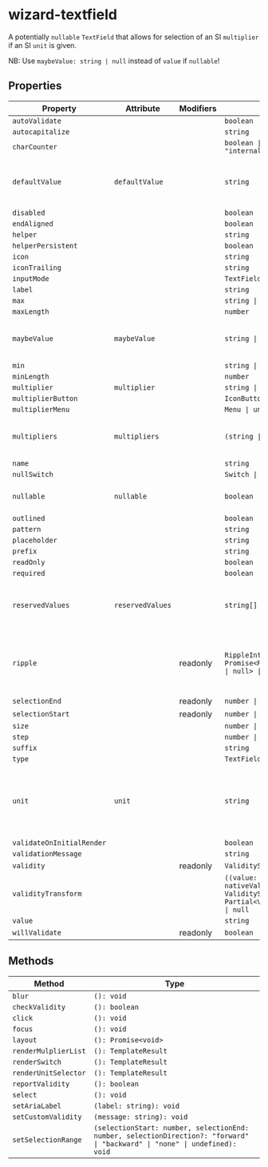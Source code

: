 # wizard-textfield

A potentially `nullable` `TextField` that allows for selection of an SI
`multiplier` if an SI `unit` is given.

NB: Use `maybeValue: string | null` instead of `value` if `nullable`!

## Properties

| Property                  | Attribute        | Modifiers | Type                                             | Default   | Description                                      |
|---------------------------|------------------|-----------|--------------------------------------------------|-----------|--------------------------------------------------|
| `autoValidate`            |                  |           | `boolean`                                        |           |                                                  |
| `autocapitalize`          |                  |           | `string`                                         |           |                                                  |
| `charCounter`             |                  |           | `boolean \| "external" \| "internal"`            |           |                                                  |
| `defaultValue`            | `defaultValue`   |           | `string`                                         | ""        | The default `value` displayed if [[`maybeValue`]] is `null`. |
| `disabled`                |                  |           | `boolean`                                        |           |                                                  |
| `endAligned`              |                  |           | `boolean`                                        |           |                                                  |
| `helper`                  |                  |           | `string`                                         |           |                                                  |
| `helperPersistent`        |                  |           | `boolean`                                        |           |                                                  |
| `icon`                    |                  |           | `string`                                         |           |                                                  |
| `iconTrailing`            |                  |           | `string`                                         |           |                                                  |
| `inputMode`               |                  |           | `TextFieldInputMode`                             |           |                                                  |
| `label`                   |                  |           | `string`                                         |           |                                                  |
| `max`                     |                  |           | `string \| number`                               |           |                                                  |
| `maxLength`               |                  |           | `number`                                         |           |                                                  |
| `maybeValue`              | `maybeValue`     |           | `string \| null`                                 |           | Replacement for `value`, can only be `null` if [[`nullable`]]. |
| `min`                     |                  |           | `string \| number`                               |           |                                                  |
| `minLength`               |                  |           | `number`                                         |           |                                                  |
| `multiplier`              | `multiplier`     |           | `string \| null`                                 |           |                                                  |
| `multiplierButton`        |                  |           | `IconButton \| undefined`                        |           |                                                  |
| `multiplierMenu`          |                  |           | `Menu \| undefined`                              |           |                                                  |
| `multipliers`             | `multipliers`    |           | `(string \| null)[]`                             | [null,""] | Selectable SI multipliers for a non-empty [[`unit`]]. |
| `name`                    |                  |           | `string`                                         |           |                                                  |
| `nullSwitch`              |                  |           | `Switch \| undefined`                            |           |                                                  |
| `nullable`                | `nullable`       |           | `boolean`                                        | false     | Whether [[`maybeValue`]] may be `null`           |
| `outlined`                |                  |           | `boolean`                                        |           |                                                  |
| `pattern`                 |                  |           | `string`                                         |           |                                                  |
| `placeholder`             |                  |           | `string`                                         |           |                                                  |
| `prefix`                  |                  |           | `string`                                         |           |                                                  |
| `readOnly`                |                  |           | `boolean`                                        |           |                                                  |
| `required`                |                  |           | `boolean`                                        |           |                                                  |
| `reservedValues`          | `reservedValues` |           | `string[]`                                       | []        | Additional values that cause validation to fail. |
| `ripple`                  |                  | readonly  | `RippleInterface \| Promise<RippleInterface \| null> \| undefined` |           | Implement ripple getter for Ripple integration with mwc-formfield |
| `selectionEnd`            |                  | readonly  | `number \| null`                                 |           |                                                  |
| `selectionStart`          |                  | readonly  | `number \| null`                                 |           |                                                  |
| `size`                    |                  |           | `number \| null`                                 |           |                                                  |
| `step`                    |                  |           | `number \| null`                                 |           |                                                  |
| `suffix`                  |                  |           | `string`                                         |           |                                                  |
| `type`                    |                  |           | `TextFieldType`                                  |           |                                                  |
| `unit`                    | `unit`           |           | `string`                                         | ""        | SI Unit, must be non-empty to allow for selecting a [[`multiplier`]].<br />Overrides `suffix`. |
| `validateOnInitialRender` |                  |           | `boolean`                                        |           |                                                  |
| `validationMessage`       |                  |           | `string`                                         |           |                                                  |
| `validity`                |                  | readonly  | `ValidityState`                                  |           |                                                  |
| `validityTransform`       |                  |           | `((value: string, nativeValidity: ValidityState) => Partial<ValidityState>) \| null` |           |                                                  |
| `value`                   |                  |           | `string`                                         |           |                                                  |
| `willValidate`            |                  | readonly  | `boolean`                                        |           |                                                  |

## Methods

| Method               | Type                                             |
|----------------------|--------------------------------------------------|
| `blur`               | `(): void`                                       |
| `checkValidity`      | `(): boolean`                                    |
| `click`              | `(): void`                                       |
| `focus`              | `(): void`                                       |
| `layout`             | `(): Promise<void>`                              |
| `renderMulplierList` | `(): TemplateResult`                             |
| `renderSwitch`       | `(): TemplateResult`                             |
| `renderUnitSelector` | `(): TemplateResult`                             |
| `reportValidity`     | `(): boolean`                                    |
| `select`             | `(): void`                                       |
| `setAriaLabel`       | `(label: string): void`                          |
| `setCustomValidity`  | `(message: string): void`                        |
| `setSelectionRange`  | `(selectionStart: number, selectionEnd: number, selectionDirection?: "forward" \| "backward" \| "none" \| undefined): void` |
